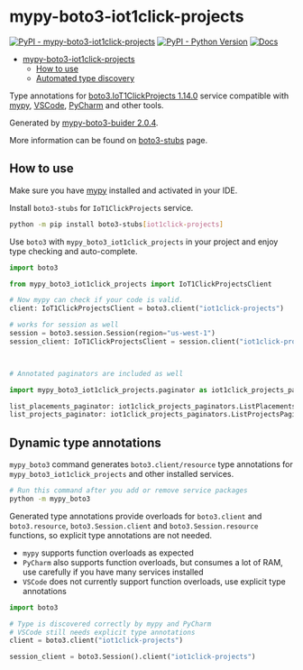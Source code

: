 # mypy-boto3-iot1click-projects

[![PyPI - mypy-boto3-iot1click-projects](https://img.shields.io/pypi/v/mypy-boto3-iot1click-projects.svg?color=blue)](https://pypi.org/project/mypy-boto3-iot1click-projects)
[![PyPI - Python Version](https://img.shields.io/pypi/pyversions/mypy-boto3-iot1click-projects.svg?color=blue)](https://pypi.org/project/mypy-boto3-iot1click-projects)
[![Docs](https://img.shields.io/readthedocs/mypy-boto3-builder.svg?color=blue)](https://mypy-boto3-builder.readthedocs.io/)

- [mypy-boto3-iot1click-projects](#mypy-boto3-iot1click-projects)
  - [How to use](#how-to-use)
  - [Automated type discovery](#automated-type-discovery)

Type annotations for
[boto3.IoT1ClickProjects 1.14.0](https://boto3.amazonaws.com/v1/documentation/api/1.14.0/reference/services/iot1click-projects.html#IoT1ClickProjects) service
compatible with [mypy](https://github.com/python/mypy), [VSCode](https://code.visualstudio.com/),
[PyCharm](https://www.jetbrains.com/pycharm/) and other tools.

Generated by [mypy-boto3-buider 2.0.4](https://github.com/vemel/mypy_boto3_builder).

More information can be found on [boto3-stubs](https://pypi.org/project/boto3-stubs/) page.

## How to use

Make sure you have [mypy](https://github.com/python/mypy) installed and activated in your IDE.

Install `boto3-stubs` for `IoT1ClickProjects` service.

```bash
python -m pip install boto3-stubs[iot1click-projects]
```

Use `boto3` with `mypy_boto3_iot1click_projects` in your project and enjoy type checking and auto-complete.

```python
import boto3

from mypy_boto3_iot1click_projects import IoT1ClickProjectsClient

# Now mypy can check if your code is valid.
client: IoT1ClickProjectsClient = boto3.client("iot1click-projects")

# works for session as well
session = boto3.session.Session(region="us-west-1")
session_client: IoT1ClickProjectsClient = session.client("iot1click-projects")



# Annotated paginators are included as well

import mypy_boto3_iot1click_projects.paginator as iot1click_projects_paginators

list_placements_paginator: iot1click_projects_paginators.ListPlacementsPaginator = client.get_paginator("list_placements")
list_projects_paginator: iot1click_projects_paginators.ListProjectsPaginator = client.get_paginator("list_projects")
```

## Dynamic type annotations

`mypy_boto3` command generates `boto3.client/resource` type annotations for
`mypy_boto3_iot1click_projects` and other installed services.

```bash
# Run this command after you add or remove service packages
python -m mypy_boto3
```

Generated type annotations provide overloads for `boto3.client` and `boto3.resource`,
`boto3.Session.client` and `boto3.Session.resource` functions,
so explicit type annotations are not needed.

- `mypy` supports function overloads as expected
- `PyCharm` also supports function overloads, but consumes a lot of RAM, use carefully if you have many services installed
- `VSCode` does not currently support function overloads, use explicit type annotations

```python
import boto3

# Type is discovered correctly by mypy and PyCharm
# VSCode still needs explicit type annotations
client = boto3.client("iot1click-projects")

session_client = boto3.Session().client("iot1click-projects")
```